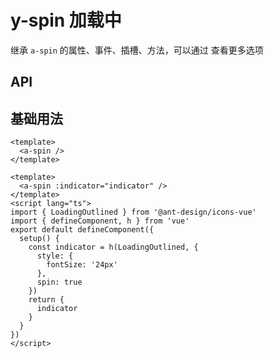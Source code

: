 # y-spin 加载中

<a-btn label="a-spin" href="https://next.antdv.com/components/spin-cn" />

继承 `a-spin` 的属性、事件、插槽、方法，可以通过 <y-link blank label="a-spin" href="https://next.antdv.com/components/spin-cn" /> 查看更多选项

## API

## 基础用法

```vue demo
<template>
  <a-spin />
</template>
```

```vue demo
<template>
  <a-spin :indicator="indicator" />
</template>
<script lang="ts">
import { LoadingOutlined } from '@ant-design/icons-vue'
import { defineComponent, h } from 'vue'
export default defineComponent({
  setup() {
    const indicator = h(LoadingOutlined, {
      style: {
        fontSize: '24px'
      },
      spin: true
    })
    return {
      indicator
    }
  }
})
</script>
```
